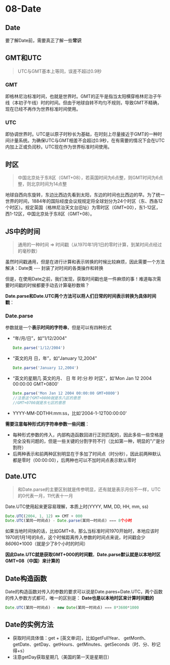 # 08-Date

## Date
要了解Date前，需要真正了解一些**常识**      


## GMT和UTC
> UTC与GMT基本上等同，误差不超过0.9秒

### GMT
即格林尼治标准时间，也就是世界时。GMT的正午是指当太阳横穿格林尼治子午线（本初子午线）时的时间。但由于地球自转不均匀不规则，导致GMT不精确，现在已经不再作为世界标准时间使用。

### UTC
即协调世界时。UTC是以原子时秒长为基础，在时刻上尽量接近于GMT的一种时间计量系统。为确保UTC与GMT相差不会超过0.9秒，在有需要的情况下会在UTC内加上正或负闰秒。UTC现在作为世界标准时间使用。

## 时区
> 中国北京处于东8区（GMT+08），若英国时间为6点整，则GMT时间为6点整，则北京时间为14点整

地球自西向东旋转，东边比西边先看到太阳，东边的时间也比西边的早。为了统一世界的时间，1884年的国际经度会议规规定将全球划分为24个时区（东、西各12个时区）。规定英国（格林尼治天文台旧址）为零时区（GMT+00），东1-12区，西1-12区，中国北京处于东8区（GMT+08）。

## JS中的时间
> 通用的一种时间 => 时间戳（从1970年1月1日的零时计算，到某时间点经过的毫秒数）       

虽然时间戳通用，但是在进行计算和表示转换的时候比较麻烦，因此需要一个方法解决：Date类 --- 封装了对时间的各类操作和转换

但是，在使用Date之前，我们发现，获取时间戳也是一件麻烦的事！难道每次需要时间戳的时候都要手动去计算毫秒数嘛？

**Date.parse和Date.UTC两个方法可以将人们日常的时间表示转换为具体时间戳**：

### Date.parse 
参数就是一个**表示时间的字符串**，但是可以有四种形式
- “年/月/日”，如"1/12/2004"
    ```javascript
    Date.parse('1/12/2004')
    ```
- “英文的月 日，年”，如“January 12,2004”
    ```javascript
    Date.parse('January 12,2004')
    ```
- “英文的星期几 英文的月、 日 年 时:分:秒 时区”，如'Mon Jan 12 2004 00:00:00 GMT+0800'
    ```javascript
    Date.parse('Mon Jan 12 2004 00:00:00 GMT+0800')
    //注意这个GMT+0800就是东八区的意思
    //GMT+0700就是东七区的意思
    ```
- YYYY-MM-DDTHH:mm:ss，比如'2004-1-12T00:00:00'

**需要注意每种形式的字符串参数一些问题**：
- 每种形式参数的传入，内部构造函数回进行正则匹配的，因此多些一些空格是完全没有问题的，但是一些关键的分割字符不行（比如第一种，明显的"/"是分割符）
- 后两种表示和前两种区别明显在于多加了时间点（时分秒），因此前两种默认都是零时（00:00:00），后两种也可以不加时间点表示默认零时

## Date.UTC
> 和Date.parse的主要区别就是传参明显，还有就是表示月份不一样，UTC的0代表一月，11代表十一月

Date.UTC使用起来更容易理解，本质上时(YYYY, MM, DD, HH, mm, ss)
```javascript
Date.UTC(2004, 1, 12) => CMT + 000
Date.UTC(某同一时间点) - Date.parse(某同一时间点) === 8个小时
```
如果当地时间快的话，比如GMT+8，那么当标准时间1970开始时，本地应该时1970的1月1号的8点，这个时候距离传入参数的时间点来说，时间戳会少8*60*60*1000（就是少了8个小时的时间）

**因此Date.UTC就是获取GMT+000的时间戳**，**Date.parse默认就是以本地时区GMT+08（中国）来计算的**

## Date构造函数
Date的构造函数对传入的参数的要求可以说是Date.pares+Date.UTC，两个函数的传入参数方式都可，唯一的区别是：
**Date也是以本地时区来计算时间戳的**
```javascript
Date.UTC(某同一时间点) - new Date(某同一时间点) === 8*3600*1000
```

## Date的实例方法
- 获取时间具体值：get + [英文单词]，比如getFullYear、 getMonth、getDate、getDay、getHours、getMinutes、getSeconds（时、分、秒记得+s）
- 注意getDay获取星期几（美国的第一天是星期日）